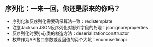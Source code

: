 ## 序列化：一来一回，你还是原来的你吗？

- 序列化和反序列化需要确保算法一致：redistemplate
- 注意Jackson JSON反序列化对额外字段的处理：jsonignoreproperties
- 反序列化时要小心类的构造方法：deserializationconstructor
- 枚举作为API接口参数或返回值的两个大坑：enumusedinapi